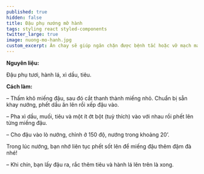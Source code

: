 ```yaml
---
published: true
hidden: false
title: Đậu phụ nướng mỡ hành
tags: styling react styled-components
twitter_large: true
image: nuong-mo-hanh.jpg
custom_excerpt: Ăn chay sẽ giúp ngăn chặn được bệnh tắc hoặc vỡ mạch máu ở người tăng huyết áp, hạn chế tai biến nhồi máu cơ tim.
---
```



**Nguyên liệu:** 

Đậu phụ tươi, hành lá, xì dầu, tiêu.

**Cách làm:**

– Thấm khô miếng đậu, sau đó cắt thanh thành miếng nhỏ. Chuẩn bị sẵn khay nướng, phết dầu ăn lên rồi xếp đậu vào.

– Pha xì dầu, muối, tiêu và một ít ớt bột (tuỳ thích) vào với nhau rồi phết lên từng miếng đậu.

– Cho đậu vào lò nướng, chỉnh ở 150 độ, nướng trong khoảng 20’. 

Trong lúc nướng, bạn nhớ liên tục phết sốt lên để miếng đậu thêm đậm đà nhé!

– Khi chín, bạn lấy đậu ra, rắc thêm tiêu và hành lá lên trên là xong.
